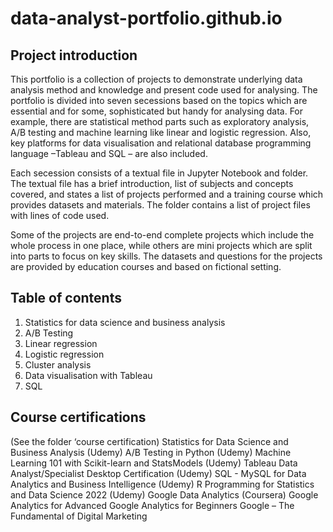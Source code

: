 # data-analyst-portfolio.github.io


## Project introduction
This portfolio is a collection of projects to demonstrate underlying data analysis method and knowledge and present code used for analysing. The portfolio is divided into seven secessions based on the topics which are essential and for some, sophisticated but handy for analysing data. For example, there are statistical method parts such as exploratory analysis, A/B testing and machine learning like linear and logistic regression. Also, key platforms for data visualisation and relational database programming language –Tableau and SQL – are also included.

Each secession consists of a textual file in Jupyter Notebook and folder. The textual file has a brief introduction, list of subjects and concepts covered, and states a list of projects performed and a training course which provides datasets and materials. The folder contains a list of project files with lines of code used.

Some of the projects are end-to-end complete projects which include the whole process in one place, while others are mini projects which are split into parts to focus on key skills. The datasets and questions for the projects are provided by education courses and based on fictional setting. 





## Table of contents
1. Statistics for data science and business analysis
2. A/B Testing
3. Linear regression
4. Logistic regression
5. Cluster analysis
6. Data visualisation with Tableau
7. SQL




## Course certifications
(See the folder ‘course certification)
Statistics for Data Science and Business Analysis (Udemy)
A/B Testing in Python (Udemy)
Machine Learning 101 with Scikit-learn and StatsModels (Udemy)
Tableau Data Analyst/Specialist Desktop Certification (Udemy)
SQL - MySQL for Data Analytics and Business Intelligence (Udemy)
R Programming for Statistics and Data Science 2022 (Udemy)
Google Data Analytics (Coursera)
Google Analytics for Advanced
Google Analytics for Beginners
Google – The Fundamental of Digital Marketing

